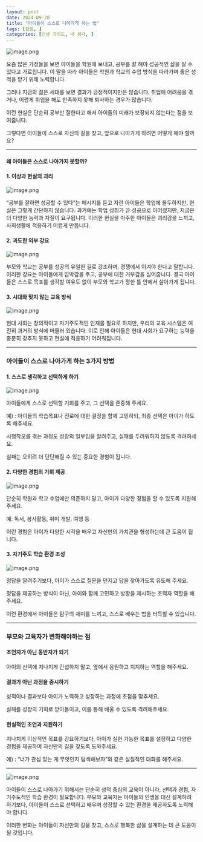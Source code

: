 ```yaml
---
layout: post
date: 2024-09-28
title: "아이들이 스스로 나아가게 하는 법"
tags: [칼럼, ]
categories: [인생 가이드, 내 생각, ]
---
```



![image.png](/assets/images/posts/2024-09-28-아이들이-스스로-나아가게-하는-법/cb772352.png)


요즘 많은 가정들을 보면 아이들을 학원에 보내고, 공부를 잘 해야 성공적인 삶을 살 수 있다고 가르칩니다.
이 말을 따라 아이들은 학원과 학교의 수업 방식을 따라가며 좋은 성적을 받기 위해 노력합니다.


그러나 지금의 젊은 세대를 보면 결과가 긍정적이지만은 않습니다.
취업에 어려움을 겪거나, 어렵게 취업을 해도 만족하지 못해 퇴사하는 경우가 많습니다.


이런 현실은 단순히 공부만 잘한다고 해서 아이들의 미래가 보장되지 않는다는 점을 보여줍니다.


그렇다면 아이들이 스스로 자신의 길을 찾고, 앞으로 나아가게 하려면 어떻게 해야 할까요?


---



#### 왜 아이들은 스스로 나아가지 못할까?



#### 1. 이상과 현실의 괴리


![image.png](/assets/images/posts/2024-09-28-아이들이-스스로-나아가게-하는-법/d90853fe.png)


“공부를 잘하면 성공할 수 있다”는 메시지를 듣고 자란 아이들은 학업에 몰두하지만, 현실은 그렇게 간단하지 않습니다.
과거에는 학업 성취가 곧 성공으로 이어졌지만, 지금은 더 다양한 능력과 자질이 요구됩니다.
이러한 현실을 마주한 아이들은 괴리감을 느끼고, 사회생활에 적응하기 어렵게 만듭니다.



#### 2. 과도한 외부 강요


![image.png](/assets/images/posts/2024-09-28-아이들이-스스로-나아가게-하는-법/5fa9ab15.png)


부모와 학교는 공부를 성공의 유일한 길로 강조하며, 경쟁에서 이겨야 한다고 말합니다.
이러한 강요는 아이들에게 압박감을 주고, 공부에 대한 거부감을 심어줍니다. 결국 아이들은 스스로 목표를 생각할 여유도 없이 부모와 학교가 정한 틀 안에서 살아가게 됩니다.



#### 3. 시대와 맞지 않는 교육 방식


![image.png](/assets/images/posts/2024-09-28-아이들이-스스로-나아가게-하는-법/c6c7885b.png)


현대 사회는 창의적이고 자기주도적인 인재를 필요로 하지만, 우리의 교육 시스템은 여전히 과거의 방식에 머물러 있습니다.
이로 인해 아이들은 현대 사회가 요구하는 능력을 충분히 갖추지 못하고 현실에 적응하기 어려워집니다.


---



### 아이들이 스스로 나아가게 하는 3가지 방법



#### **1. 스스로 생각하고 선택하게 하기**


![image.png](/assets/images/posts/2024-09-28-아이들이-스스로-나아가게-하는-법/dacdd05c.png)


아이들에게 스스로 선택할 기회를 주고, 그 선택을 존중해 주세요.


예) : 아이들의 학습목표나 진로에 대한 결정을 함께 고민하되, 최종 선택은 아이가 하도록 해주세요.


시행착오를 겪는 과정도 성장의 일부임을 알려주고, 실패를 두려워하지 않도록 격려하세요.


실패는 오히려 더 단단해질 수 있는 중요한 경험이 됩니다.



#### 2. **다양한 경험의 기회 제공**


![image.png](/assets/images/posts/2024-09-28-아이들이-스스로-나아가게-하는-법/414111e9.png)


단순히 학원과 학교 수업에만 의존하지 말고, 아이가 다양한 경험을 할 수 있도록 지원해 주세요.


예: 독서, 봉사활동, 취미 개발, 여행 등


이런 경험은 아이가 다양한 시각을 배우고 자신만의 가치관을 형성하는데 큰 도움이 됩니다.



#### 3. **자기주도 학습 환경 조성**


![image.png](/assets/images/posts/2024-09-28-아이들이-스스로-나아가게-하는-법/41d993d0.png)


정답을 알려주기보다, 아이가 스스로 질문을 던지고 답을 찾아가도록 유도해 주세요.


정답을 제공하는 방식이 아닌, 아이와 함께 고민하고 방향을 제시하는 조력자 역할을 해주세요.


이런 환경에서 아이들은 탐구의 재미를 느끼고, 스스로 배우는 법을 터득할 수 있습니다.


---



### 부모와 교육자가 변화해야하는 점



#### **조언자가 아닌 동반자가 되기**


아이의 선택에 지나치게 간섭하지 말고, 옆에서 응원하고 지지하는 역할을 해주세요.



#### **결과가 아닌 과정을 중시하기**


성적이나 결과보다 아이가 노력하고 성장하는 과정에 초점을 맞추세요.


실패를 성장의 기회로 받아들이고, 이를 통해 배울 수 있도록 격려해주세요.



#### **현실적인 조언과 지원하기**


지나치게 이상적인 목표를 강요하기보다, 아이가 실현 가능한 목표를 설정하고 다양한 경험을 제공하여 자신만의 길을 찾도록 도와주세요.


예) : “너가 관심 있는 게 무엇인지 탐색해보자”와 같은 실질적인 대화를 해주세요.


---


![image.png](/assets/images/posts/2024-09-28-아이들이-스스로-나아가게-하는-법/a36dc038.png)


아이들이 스스로 나아가기 위해서는 단순히 성적 중심의 교육이 아니라, 선택과 경험, 자기주도적인 학습 환경이 필요합니다.
부모와 교육자는 아이들의 인생을 대신 설계하려 하기보다, 아이들이 스스로 선택하고 배우며 성장할 수 있는 환경을 제공하도록 노력해야 합니다.


이러한 변화는 아이들이 자신만의 길을 찾고, 스스로 행복한 삶을 설계하는 데 큰 도움이 될 것입니다.

